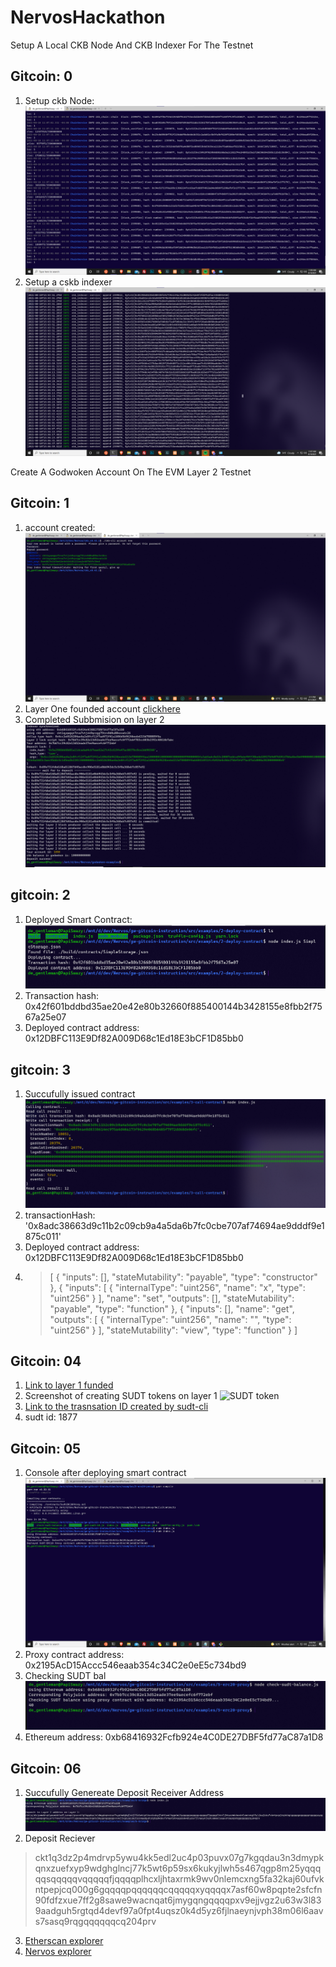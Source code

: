 # NervosHackathon

Setup A Local CKB Node And CKB Indexer For The Testnet
## Gitcoin: 0
1. Setup ckb Node:
  ![cskb](./gitcoin-0/ckb-chain.png)
2. Setup  a cskb indexer
  ![cskb index](./indexer-data.png)

Create A Godwoken Account On The EVM Layer 2 Testnet
## Gitcoin: 1
1. account created:
  ![cskb account created](./gitcoin-1/account-list.png)
2. Layer One founded account
  [clickhere](https://explorer.nervos.org/aggron/address/ckt1qyqwgqn7rva7vtjvk9qczgg75trx0d0u80ksvatc26)
3. Completed Subbmision on layer 2 
  ![submmision](./gitcoin-1/transation-completed.png)

## gitcoin: 2
1. Deployed Smart Contract:
	![contract](./gitcoin-2/succes-deploy.png)
2. Transaction hash: 0x42f601bddbd35ae20e42e80b32660f885400144b3428155e8fbb2f7567a25e07
3. Deployed contract address: 0x12DBFC113E9Df82A009D68c1Ed18E3bCF1D85bb0

## gitcoin: 3
1. Succufully issued contract
  ![contract](./gitcoin-3/callikng-smart-contract.png)
2. transactionHash: '0x8adc38663d9c11b2c09cb9a4a5da6b7fc0cbe707af74694ae9dddf9e1875c011'
3. Deployed contract address: 0x12DBFC113E9Df82A009D68c1Ed18E3bCF1D85bb0
4. > [
    {
      "inputs": [],
      "stateMutability": "payable",
      "type": "constructor"
    },
    {
      "inputs": [
        {
          "internalType": "uint256",
          "name": "x",
          "type": "uint256"
        }
      ],
      "name": "set",
      "outputs": [],
      "stateMutability": "payable",
      "type": "function"
    },
    {
      "inputs": [],
      "name": "get",
      "outputs": [
        {
          "internalType": "uint256",
          "name": "",
          "type": "uint256"
        }
      ],
      "stateMutability": "view",
      "type": "function"
    }
  ]

## Gitcoin: 04 
1. [Link to layer 1 funded](https://explorer.nervos.org/aggron/transaction/0x0c461d26faa443effa1494199633079ec610bc0272fcd138054cfdbede5c8d9d)
2. Screenshot of creating SUDT tokens on layer 1 
  ![SUDT token](./gitcoin/SUDT-layer1-tokens.png)
3. [Link to the trasnsation ID created by sudt-cli](https://explorer.nervos.org/aggron/transaction/0x3adf42f5ac88cc8a083eb21c149c24397442388d6d7c92cd9ff0a5c8aa0077eb)
4. sudt id: 1877

## Gitcoin: 05
1. Console after deploying smart contract
  ![smart contract](./gitcoin-5/contract-proxy-depolyed.png)
2. Proxy contract address: 0x2195AcD15Accc546eaab354c34C2e0eE5c734bd9
3. Checking SUDT bal
  ![checking bal](./gitcoin-5/SUDT-balance.png)
4. Ethereum address: 0xb68416932Fcfb924e4C0DE27DBF5fd77aC87a1D8

## Gitcoin: 06 
1. Succufully Genereate Deposit Receiver Address 
  ![success](./gitcoin-6/deposit-reciever-address.png)
2. Deposit Reciever
  > ckt1q3dz2p4mdrvp5ywu4kk5edl2uc4p03puvx07g7kgqdau3n3dmypkqnxzuefxyp9wdghglncj77k5wt6p59sx6kukyjlwh5s467qgp8m25yqqqqqsqqqqqvqqqqqfjqqqqplhcxljhtaxrmk9wv0nlemcxng5fa32kaj60ufvkntpepjcq000g6gqqqqpqqqqqqcqqqqqxyqqqqx7asf60w8pqpte2sfcfn90fdfzxue7ff2g8sawe9wacnqat6jmygqngqqqqpxv9ejjvgz2u63w3l839aadguh5rgtqd4devf97a0fpt4uqsz0k4d5yz6fjlnaeynjvph38m06l6aavs7sasq9rqgqqqqqqcq204prv
3. [Etherscan explorer](https://rinkeby.etherscan.io/tx/0x10d7412b0c78caad7970b429ef2291afde46a5b980d4909be71834a05c88ac22)
4. [Nervos explorer](https://explorer.nervos.org/aggron/transaction/0x9a4d10fc85edb3189ee569600c21cfe96244c27d9d653b19a03e424e13f3f480)


